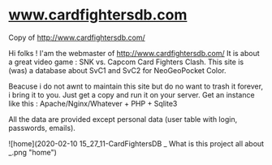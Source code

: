# www.cardfightersdb.com
Copy of http://www.cardfightersdb.com/

Hi folks ! I'am the webmaster of http://www.cardfightersdb.com/
It is about a great video game : SNK vs. Capcom Card Fighters Clash.
This site is (was) a database about SvC1 and SvC2 for NeoGeoPocket Color.

Beacuse i do not awnt to maintain this site but do no want to trash it forever, i bring it to you.
Just get a copy and run it on your server.
Get an instance like this : Apache/Nginx/Whatever + PHP + Sqlite3

All the data are provided except personal data (user table with login, passwords, emails).

![home](2020-02-10 15_27_11-CardFightersDB _ What is this project all about _.png "home")
